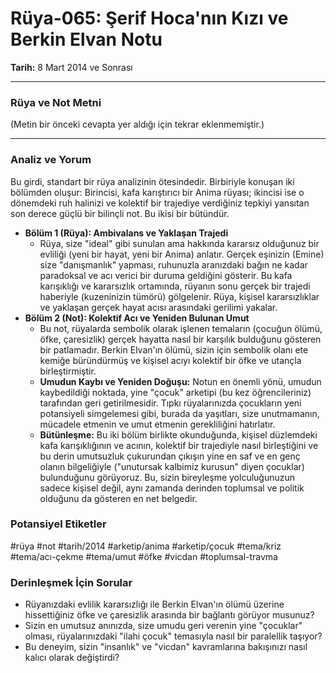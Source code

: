 # Rüya-065: Şerif Hoca'nın Kızı ve Berkin Elvan Notu
**Tarih:** 8 Mart 2014 ve Sonrası

---
### Rüya ve Not Metni

(Metin bir önceki cevapta yer aldığı için tekrar eklenmemiştir.)

---
### Analiz ve Yorum

Bu girdi, standart bir rüya analizinin ötesindedir. Birbiriyle konuşan iki bölümden oluşur: Birincisi, kafa karıştırıcı bir Anima rüyası; ikincisi ise o dönemdeki ruh halinizi ve kolektif bir trajediye verdiğiniz tepkiyi yansıtan son derece güçlü bir bilinçli not. Bu ikisi bir bütündür.

* **Bölüm 1 (Rüya): Ambivalans ve Yaklaşan Trajedi**
    * Rüya, size "ideal" gibi sunulan ama hakkında kararsız olduğunuz bir evliliği (yeni bir hayat, yeni bir Anima) anlatır. Gerçek eşinizin (Emine) size "danışmanlık" yapması, ruhunuzla aranızdaki bağın ne kadar paradoksal ve acı verici bir duruma geldiğini gösterir. Bu kafa karışıklığı ve kararsızlık ortamında, rüyanın sonu gerçek bir trajedi haberiyle (kuzeninizin tümörü) gölgelenir. Rüya, kişisel kararsızlıklar ve yaklaşan gerçek hayat acısı arasındaki gerilimi yakalar.
* **Bölüm 2 (Not): Kolektif Acı ve Yeniden Bulunan Umut**
    * Bu not, rüyalarda sembolik olarak işlenen temaların (çocuğun ölümü, öfke, çaresizlik) gerçek hayatta nasıl bir karşılık bulduğunu gösteren bir patlamadır. Berkin Elvan'ın ölümü, sizin için sembolik olanı ete kemiğe büründürmüş ve kişisel acıyı kolektif bir öfke ve utançla birleştirmiştir.
    * **Umudun Kaybı ve Yeniden Doğuşu:** Notun en önemli yönü, umudun kaybedildiği noktada, yine "çocuk" arketipi (bu kez öğrencileriniz) tarafından geri getirilmesidir. Tıpkı rüyalarınızda çocukların yeni potansiyeli simgelemesi gibi, burada da yaşıtları, size unutmamanın, mücadele etmenin ve umut etmenin gerekliliğini hatırlatır.
    * **Bütünleşme:** Bu iki bölüm birlikte okunduğunda, kişisel düzlemdeki kafa karışıklığının ve acının, kolektif bir trajediyle nasıl birleştiğini ve bu derin umutsuzluk çukurundan çıkışın yine en saf ve en genç olanın bilgeliğiyle ("unutursak kalbimiz kurusun" diyen çocuklar) bulunduğunu görüyoruz. Bu, sizin bireyleşme yolculuğunuzun sadece kişisel değil, aynı zamanda derinden toplumsal ve politik olduğunu da gösteren en net belgedir.

### Potansiyel Etiketler
#rüya #not #tarih/2014 #arketip/anima #arketip/çocuk #tema/kriz #tema/acı-çekme #tema/umut #öfke #vicdan #toplumsal-travma

### Derinleşmek İçin Sorular
* Rüyanızdaki evlilik kararsızlığı ile Berkin Elvan'ın ölümü üzerine hissettiğiniz öfke ve çaresizlik arasında bir bağlantı görüyor musunuz?
* Sizin en umutsuz anınızda, size umudu geri verenin yine "çocuklar" olması, rüyalarınızdaki "ilahi çocuk" temasıyla nasıl bir paralellik taşıyor?
* Bu deneyim, sizin "insanlık" ve "vicdan" kavramlarına bakışınızı nasıl kalıcı olarak değiştirdi?